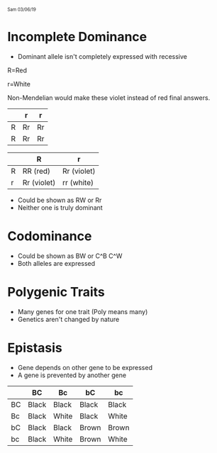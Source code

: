 <sub><sup>
Sam
03/06/19
</sup></sub>

# Incomplete Dominance
* Dominant allele isn't completely expressed with recessive

R=Red

r=White

Non-Mendelian would make these violet instead of red final answers.

|     | r  | r  |
|-----|----|----|
|  R  | Rr | Rr |
|  R  | Rr | Rr |


|   | R | r |
|---|---|---|
| R | RR (red) | Rr (violet) |
| r | Rr (violet) | rr (white) |

* Could be shown as RW or Rr
* Neither one is truly dominant

# Codominance
* Could be shown as BW or C^B C^W
* Both alleles are expressed

# Polygenic Traits
* Many genes for one trait (Poly means many)
* Genetics aren't changed by nature

# Epistasis
* Gene depends on other gene to be expressed
* A gene is prevented by another gene

|    | BC | Bc | bC | bc |
|----|---|----|----|----|
| BC | Black | Black | Black | Black |
| Bc | Black | White | Black | White |
| bC | Black | Black | Brown | Brown |
| bc | Black | White | Brown | White |

